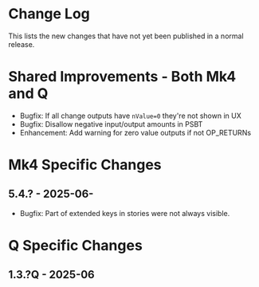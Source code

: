 # Change Log

This lists the new changes that have not yet been published in a normal release.

# Shared Improvements - Both Mk4 and Q

- Bugfix: If all change outputs have `nValue=0` they're not shown in UX
- Bugfix: Disallow negative input/output amounts in PSBT
- Enhancement: Add warning for zero value outputs if not OP_RETURNs

# Mk4 Specific Changes

## 5.4.? - 2025-06-

- Bugfix: Part of extended keys in stories were not always visible.


# Q Specific Changes

## 1.3.?Q - 2025-06


